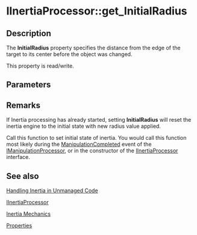 # IInertiaProcessor::get_InitialRadius

## Description

The **InitialRadius** property specifies the distance from the edge of the target to its center before the object was changed.

This property is read/write.

## Parameters

## Remarks

If Inertia processing has already started, setting **InitialRadius** will reset the inertia engine to the initial state with new radius value applied.

Call this function to set initial state of inertia. You would call this function most likely during the [ManipulationCompleted](https://learn.microsoft.com/windows/win32/api/manipulations/nf-manipulations-_imanipulationevents-manipulationcompleted) event of the [IManipulationProcessor](https://learn.microsoft.com/windows/desktop/api/manipulations/nn-manipulations-imanipulationprocessor), or in the constructor of the [IInertiaProcessor](https://learn.microsoft.com/windows/desktop/api/manipulations/nn-manipulations-iinertiaprocessor) interface.

## See also

[Handling Inertia in Unmanaged Code](https://learn.microsoft.com/windows/desktop/wintouch/handling-inertia-in-unmanaged-code)

[IInertiaProcessor](https://learn.microsoft.com/windows/desktop/api/manipulations/nn-manipulations-iinertiaprocessor)

[Inertia Mechanics](https://learn.microsoft.com/windows/desktop/wintouch/inertia-mechanics)

[Properties](https://learn.microsoft.com/windows/desktop/wintouch/iinertiaprocessor-properties)